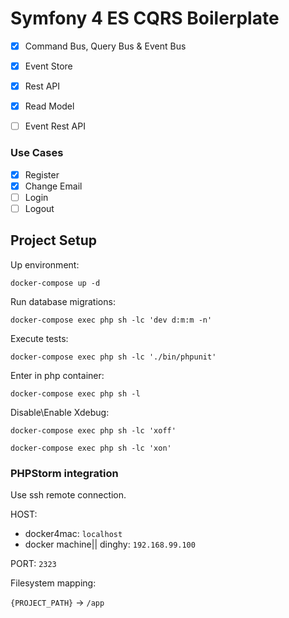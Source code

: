 # Symfony 4 ES CQRS Boilerplate

- [x] Command Bus, Query Bus & Event Bus
- [x] Event Store
- [x] Rest API
- [x] Read Model
- [ ] Event Rest API 


### Use Cases

- [x] Register
- [x] Change Email
- [ ] Login
- [ ] Logout

## Project Setup

Up environment:

`docker-compose up -d`

Run database migrations:

`docker-compose exec php sh -lc 'dev d:m:m -n'`

Execute tests:

`docker-compose exec php sh -lc './bin/phpunit'`

Enter in php container:

`docker-compose exec php sh -l`

Disable\Enable Xdebug:

`docker-compose exec php sh -lc 'xoff'`

`docker-compose exec php sh -lc 'xon'`

### PHPStorm integration

Use ssh remote connection.

HOST: 

- docker4mac: `localhost`
- docker machine|| dinghy: `192.168.99.100`

PORT: `2323`

Filesystem mapping:

`{PROJECT_PATH}` -> `/app`
